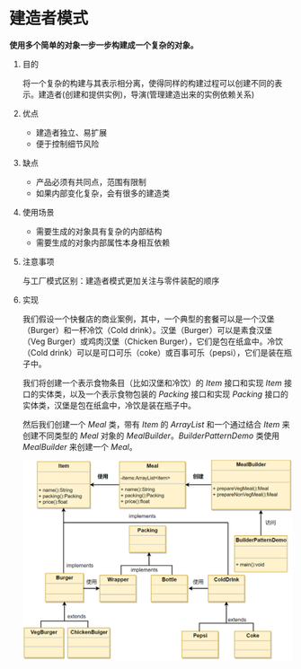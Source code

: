 # 建造者模式

**使用多个简单的对象一步一步构建成一个复杂的对象。**

1. 目的

   将一个复杂的构建与其表示相分离，使得同样的构建过程可以创建不同的表示。建造者(创建和提供实例)，导演(管理建造出来的实例依赖关系)

2. 优点

   - 建造者独立、易扩展
   - 便于控制细节风险

3. 缺点

   - 产品必须有共同点，范围有限制
   - 如果内部变化复杂，会有很多的建造类

4. 使用场景

   - 需要生成的对象具有复杂的内部结构
   - 需要生成的对象内部属性本身相互依赖

5. 注意事项

   与工厂模式区别：建造者模式更加关注与零件装配的顺序

6. 实现

   我们假设一个快餐店的商业案例，其中，一个典型的套餐可以是一个汉堡（Burger）和一杯冷饮（Cold drink）。汉堡（Burger）可以是素食汉堡（Veg Burger）或鸡肉汉堡（Chicken Burger），它们是包在纸盒中。冷饮（Cold drink）可以是可口可乐（coke）或百事可乐（pepsi），它们是装在瓶子中。

   我们将创建一个表示食物条目（比如汉堡和冷饮）的 *Item* 接口和实现 *Item* 接口的实体类，以及一个表示食物包装的 *Packing* 接口和实现 *Packing* 接口的实体类，汉堡是包在纸盒中，冷饮是装在瓶子中。

   然后我们创建一个 *Meal* 类，带有 *Item* 的 *ArrayList* 和一个通过结合 *Item* 来创建不同类型的 *Meal* 对象的 *MealBuilder*。*BuilderPatternDemo* 类使用 *MealBuilder* 来创建一个 *Meal*。

   ![image](https://github.com/Einsgates/DesignPattern/blob/master/photos/%E5%BB%BA%E9%80%A0%E8%80%85%E6%A8%A1%E5%BC%8F.png)

   